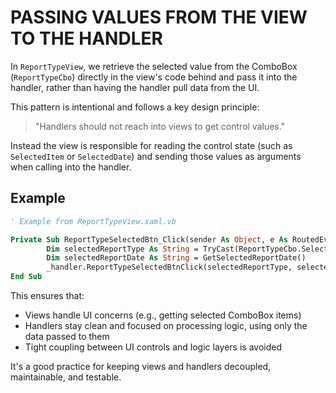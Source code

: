 # PASSING VALUES FROM THE VIEW TO THE HANDLER

In `ReportTypeView`, we retrieve the selected value from the ComboBox (`ReportTypeCbo`) directly in the view's code behind and pass it into the handler, rather than having the handler pull data from the UI.

This pattern is intentional and follows a key design principle:

>"Handlers should not reach into views to get control values."

Instead the view is responsible for reading the control state (such as `SelectedItem` or `SelectedDate`) and sending those values as arguments when calling into the handler.

## Example


```vb
' Example from ReportTypeView.xaml.vb

Private Sub ReportTypeSelectedBtn_Click(sender As Object, e As RoutedEventArgs)
		Dim selectedReportType As String = TryCast(ReportTypeCbo.SelectedItem, String)
		Dim selectedReportDate As String = GetSelectedReportDate()
		_handler.ReportTypeSelectedBtnClick(selectedReportType, selectedReportDate, _hostForm)
End Sub
```

This ensures that:

- Views handle UI concerns (e.g., getting selected ComboBox items)
- Handlers stay clean and focused on processing logic, using only the data passed to them
- Tight coupling between UI controls and logic layers is avoided

It's a good practice for keeping views and handlers decoupled, maintainable, and testable.

<!-- @nested-tags: populate-controls -->
